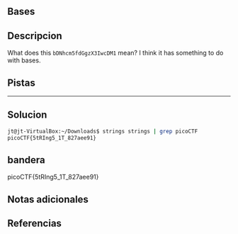 ## Bases

## Descripcion
What does this `bDNhcm5fdGgzX3IwcDM1` mean? I think it has something to do with bases.

## Pistas 
****** 
## Solucion
```bash
jt@jt-VirtualBox:~/Downloads$ strings strings | grep picoCTF
picoCTF{5tRIng5_1T_827aee91}
```
## bandera
picoCTF{5tRIng5_1T_827aee91}

## Notas adicionales 

## Referencias